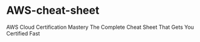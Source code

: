 # AWS-cheat-sheet
AWS Cloud Certification Mastery  The Complete Cheat Sheet That Gets You Certified Fast
